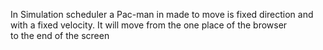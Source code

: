 In Simulation scheduler a Pac-man in made to move is fixed direction and with a fixed velocity. It will move from the one place of the browser to the end of the screen
